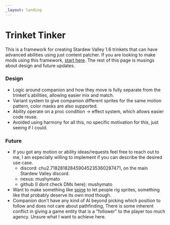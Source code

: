 ```yaml
---
_layout: landing
---
```


# Trinket Tinker

This is a framework for creating Stardew Valley 1.6 trinkets that can have advanced abilities using just content patcher.
If you are looking to make mods using this framework, [start here](guide/trinkets.md). The rest of this page is musings about design and future updates.


### Design

- Logic around companion and how they move is fully separate from the trinket's abilities, allowing easier mix and match.
- Variant system to give companion different sprites for the same motion pattern, color masks are also supported.
- Ability operate on a proc condition -> effect system, which allows easier code reuse.
- Avoided using harmony for all this, no specific motivation for this, just seeing if I could.


### Future

- If you got any motion or ability ideas/requests feel free to reach out to me, I am especially willing to implement if you can describe the desired use case.
    - discord: chu2.718281828459045235360287471, on the main Stardew Valley discord.
    - nexus: mushymato
    - github (I dont check DMs here): mushymato
- Want to make something like [spine](https://esotericsoftware.com/spine-in-depth) to let people rig sprites, something like that probably deserve its own mod though.
- Companion don't have any kind of AI beyond picking which position to follow and does not care about pathfinding, There is some inherent conflict in giving a game entity that is a "follower" to the player too much agency. Unsure what I want to achieve here.


